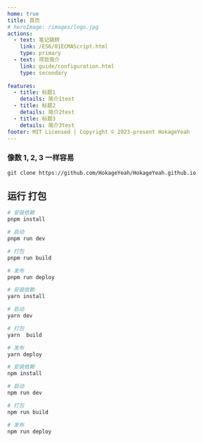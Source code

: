 ```yaml
---
home: true
title: 首页
# heroImage: /images/logo.jpg
actions:
  - text: 笔记跳转
    link: /ES6/01ECMAScript.html
    type: primary
  - text: 项目简介
    link: guide/configuration.html
    type: secondary
    
features:
  - title: 标题1
    details: 简介1test
  - title: 标题2
    details: 简介2test
  - title: 标题3
    details: 简介3test
footer: MIT Licensed | Copyright © 2023-present HokageYeah
---
```



### 像数 1, 2, 3 一样容易

```shell
git clone https://github.com/HokageYeah/HokageYeah.github.io
```


## 运行 打包
<CodeGroup>
  <CodeGroupItem title="PNPM" active>

```bash
# 安装依赖
pnpm install 

# 启动
pnpm run dev

# 打包
pnpm run build

# 发布
pnpm run deploy

```

  </CodeGroupItem>

  <CodeGroupItem title="YARN">

```bash
# 安装依赖
yarn install 

# 启动
yarn dev

# 打包
yarn  build

# 发布
yarn deploy

```

  </CodeGroupItem>

  <CodeGroupItem title="NPM">

```bash
# 安装依赖
npm install 

# 启动
npm run dev

# 打包
npm run build

# 发布
npm run deploy

```

  </CodeGroupItem>
</CodeGroup>

